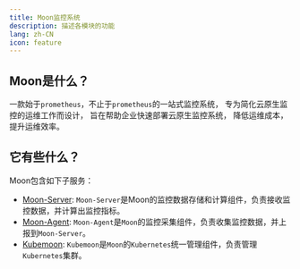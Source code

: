 ```yaml
---
title: Moon监控系统
description: 描述各模块的功能
lang: zh-CN
icon: feature
---
```


## Moon是什么？

一款始于`prometheus`，不止于`prometheus`的一站式监控系统， 专为简化云原生监控的运维工作而设计， 旨在帮助企业快速部署云原生监控系统， 降低运维成本， 提升运维效率。

## 它有些什么？

Moon包含如下子服务：

- [Moon-Server](../server/): `Moon-Server`是Moon的监控数据存储和计算组件，负责接收监控数据，并计算出监控指标。
- [Moon-Agent](../server/agent/): `Moon-Agent`是`Moon`的监控采集组件，负责收集监控数据，并上报到`Moon-Server`。
- [Kubemoon](../server/kubemoon/): `Kubemoon`是`Moon`的`Kubernetes`统一管理组件，负责管理`Kubernetes`集群。